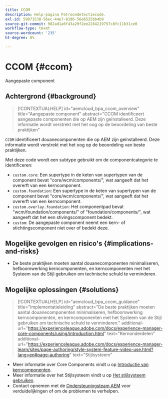 ```yaml
---
title: CCOM
description: Help-pagina Patroondetectiecode.
exl-id: 59071538-56ec-44e7-8196-56e6525bb4b9
source-git-commit: 982ad1a6f43a29f2ee2284219757c8fc11b31ce0
workflow-type: tm+mt
source-wordcount: '235'
ht-degree: 0%

---
```


# CCOM {#ccom}

Aangepaste component

## Achtergrond {#background}

>[!CONTEXTUALHELP]
>id="aemcloud_bpa_ccom_overview"
>title="Aangepaste component"
>abstract="CCOM identificeert aangepaste componenten die op AEM zijn geïnstalleerd. Deze informatie wordt verstrekt met het oog op de beoordeling van beste praktijken"

`CCOM` identificeert douanecomponenten die op AEM zijn geïnstalleerd. Deze informatie wordt verstrekt met het oog op de beoordeling van beste praktijken.

Met deze code wordt een subtype gebruikt om de componentcategorie te identificeren:

* `custom.core`: Een supertype in de keten van supertypen van de component bevat &quot;core/wcm/components/&quot;, wat aangeeft dat het overerft van een kerncomponent.
* `custom.foundation`: Een supertype in de keten van supertypen van de component bevat &quot;core/wcm/components/&quot;, wat aangeeft dat het overerft van een kerncomponent.
* `custom.overlay.foundation`: Het componentpad bevat &quot;wcm/foundation/components/&quot; of &quot;foundation/components/&quot;, wat aangeeft dat het een stivingscomponent bedekt.
* `custom`: De aangepaste component neemt een kern- of stichtingscomponent niet over of bedekt deze.

## Mogelijke gevolgen en risico&#39;s {#implications-and-risks}

* De beste praktijken moeten aantal douanecomponenten minimaliseren, hefboomwerking kerncomponenten, en kerncomponenten met het Systeem van de Stijl gebruiken om technische schuld te verminderen.

## Mogelijke oplossingen {#solutions}

>[!CONTEXTUALHELP]
>id="aemcloud_bpa_ccom_guidance"
>title="Implementatieleiding"
>abstract="De beste praktijken moeten aantal douanecomponenten minimaliseren, hefboomwerking kerncomponenten, en kerncomponenten met het Systeem van de Stijl gebruiken om technische schuld te verminderen."
>additional-url="https://experienceleague.adobe.com/docs/experience-manager-core-components/using/introduction.html" text="Kernonderdelen"
>additional-url="https://experienceleague.adobe.com/docs/experience-manager-learn/sites/page-authoring/style-system-feature-video-use.html?lang=en#page-authoring" text="Stijlsysteem"

* Meer informatie over Core Components vindt u op [Introductie van kerncomponenten](https://experienceleague.adobe.com/docs/experience-manager-core-components/using/introduction.html).
* Meer informatie over het Stijlsysteem vindt u op [Het stijlsysteem gebruiken](https://experienceleague.adobe.com/docs/experience-manager-learn/sites/page-authoring/style-system-feature-video-use.html?lang=en#page-authoring).
* Contact opnemen met de [Ondersteuningsteam AEM](https://helpx.adobe.com/enterprise/using/support-for-experience-cloud.html) voor verduidelijkingen of om de problemen te verhelpen.

